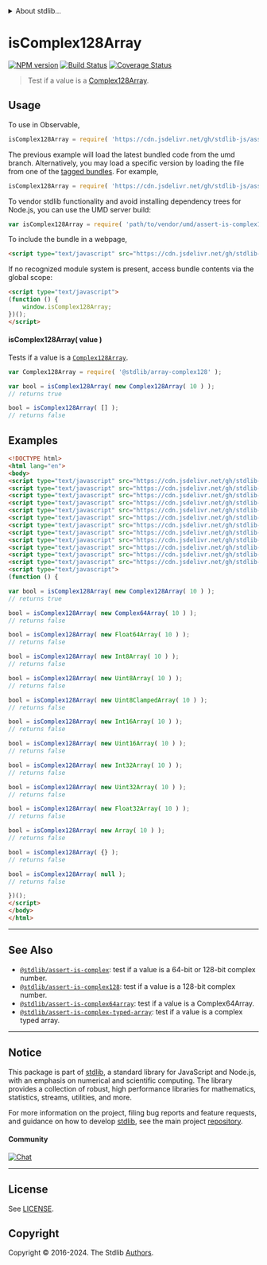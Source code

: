 <!--

@license Apache-2.0

Copyright (c) 2018 The Stdlib Authors.

Licensed under the Apache License, Version 2.0 (the "License");
you may not use this file except in compliance with the License.
You may obtain a copy of the License at

   http://www.apache.org/licenses/LICENSE-2.0

Unless required by applicable law or agreed to in writing, software
distributed under the License is distributed on an "AS IS" BASIS,
WITHOUT WARRANTIES OR CONDITIONS OF ANY KIND, either express or implied.
See the License for the specific language governing permissions and
limitations under the License.

-->


<details>
  <summary>
    About stdlib...
  </summary>
  <p>We believe in a future in which the web is a preferred environment for numerical computation. To help realize this future, we've built stdlib. stdlib is a standard library, with an emphasis on numerical and scientific computation, written in JavaScript (and C) for execution in browsers and in Node.js.</p>
  <p>The library is fully decomposable, being architected in such a way that you can swap out and mix and match APIs and functionality to cater to your exact preferences and use cases.</p>
  <p>When you use stdlib, you can be absolutely certain that you are using the most thorough, rigorous, well-written, studied, documented, tested, measured, and high-quality code out there.</p>
  <p>To join us in bringing numerical computing to the web, get started by checking us out on <a href="https://github.com/stdlib-js/stdlib">GitHub</a>, and please consider <a href="https://opencollective.com/stdlib">financially supporting stdlib</a>. We greatly appreciate your continued support!</p>
</details>

# isComplex128Array

[![NPM version][npm-image]][npm-url] [![Build Status][test-image]][test-url] [![Coverage Status][coverage-image]][coverage-url] <!-- [![dependencies][dependencies-image]][dependencies-url] -->

> Test if a value is a [Complex128Array][@stdlib/array/complex128].



<section class="usage">

## Usage

To use in Observable,

```javascript
isComplex128Array = require( 'https://cdn.jsdelivr.net/gh/stdlib-js/assert-is-complex128array@umd/browser.js' )
```
The previous example will load the latest bundled code from the umd branch. Alternatively, you may load a specific version by loading the file from one of the [tagged bundles](https://github.com/stdlib-js/assert-is-complex128array/tags). For example,

```javascript
isComplex128Array = require( 'https://cdn.jsdelivr.net/gh/stdlib-js/assert-is-complex128array@v0.2.2-umd/browser.js' )
```

To vendor stdlib functionality and avoid installing dependency trees for Node.js, you can use the UMD server build:

```javascript
var isComplex128Array = require( 'path/to/vendor/umd/assert-is-complex128array/index.js' )
```

To include the bundle in a webpage,

```html
<script type="text/javascript" src="https://cdn.jsdelivr.net/gh/stdlib-js/assert-is-complex128array@umd/browser.js"></script>
```

If no recognized module system is present, access bundle contents via the global scope:

```html
<script type="text/javascript">
(function () {
    window.isComplex128Array;
})();
</script>
```

#### isComplex128Array( value )

Tests if a value is a [`Complex128Array`][@stdlib/array/complex128].

```javascript
var Complex128Array = require( '@stdlib/array-complex128' );

var bool = isComplex128Array( new Complex128Array( 10 ) );
// returns true

bool = isComplex128Array( [] );
// returns false
```

</section>

<!-- /.usage -->

<section class="examples">

## Examples

<!-- eslint no-undef: "error" -->

```html
<!DOCTYPE html>
<html lang="en">
<body>
<script type="text/javascript" src="https://cdn.jsdelivr.net/gh/stdlib-js/array-int8@umd/browser.js"></script>
<script type="text/javascript" src="https://cdn.jsdelivr.net/gh/stdlib-js/array-uint8@umd/browser.js"></script>
<script type="text/javascript" src="https://cdn.jsdelivr.net/gh/stdlib-js/array-uint8c@umd/browser.js"></script>
<script type="text/javascript" src="https://cdn.jsdelivr.net/gh/stdlib-js/array-int16@umd/browser.js"></script>
<script type="text/javascript" src="https://cdn.jsdelivr.net/gh/stdlib-js/array-uint16@umd/browser.js"></script>
<script type="text/javascript" src="https://cdn.jsdelivr.net/gh/stdlib-js/array-int32@umd/browser.js"></script>
<script type="text/javascript" src="https://cdn.jsdelivr.net/gh/stdlib-js/array-uint32@umd/browser.js"></script>
<script type="text/javascript" src="https://cdn.jsdelivr.net/gh/stdlib-js/array-float32@umd/browser.js"></script>
<script type="text/javascript" src="https://cdn.jsdelivr.net/gh/stdlib-js/array-float64@umd/browser.js"></script>
<script type="text/javascript" src="https://cdn.jsdelivr.net/gh/stdlib-js/array-complex64@umd/browser.js"></script>
<script type="text/javascript" src="https://cdn.jsdelivr.net/gh/stdlib-js/array-complex128@umd/browser.js"></script>
<script type="text/javascript" src="https://cdn.jsdelivr.net/gh/stdlib-js/assert-is-complex128array@umd/browser.js"></script>
<script type="text/javascript">
(function () {

var bool = isComplex128Array( new Complex128Array( 10 ) );
// returns true

bool = isComplex128Array( new Complex64Array( 10 ) );
// returns false

bool = isComplex128Array( new Float64Array( 10 ) );
// returns false

bool = isComplex128Array( new Int8Array( 10 ) );
// returns false

bool = isComplex128Array( new Uint8Array( 10 ) );
// returns false

bool = isComplex128Array( new Uint8ClampedArray( 10 ) );
// returns false

bool = isComplex128Array( new Int16Array( 10 ) );
// returns false

bool = isComplex128Array( new Uint16Array( 10 ) );
// returns false

bool = isComplex128Array( new Int32Array( 10 ) );
// returns false

bool = isComplex128Array( new Uint32Array( 10 ) );
// returns false

bool = isComplex128Array( new Float32Array( 10 ) );
// returns false

bool = isComplex128Array( new Array( 10 ) );
// returns false

bool = isComplex128Array( {} );
// returns false

bool = isComplex128Array( null );
// returns false

})();
</script>
</body>
</html>
```

</section>

<!-- /.examples -->

<!-- Section for related `stdlib` packages. Do not manually edit this section, as it is automatically populated. -->

<section class="related">

* * *

## See Also

-   <span class="package-name">[`@stdlib/assert-is-complex`][@stdlib/assert/is-complex]</span><span class="delimiter">: </span><span class="description">test if a value is a 64-bit or 128-bit complex number.</span>
-   <span class="package-name">[`@stdlib/assert-is-complex128`][@stdlib/assert/is-complex128]</span><span class="delimiter">: </span><span class="description">test if a value is a 128-bit complex number.</span>
-   <span class="package-name">[`@stdlib/assert-is-complex64array`][@stdlib/assert/is-complex64array]</span><span class="delimiter">: </span><span class="description">test if a value is a Complex64Array.</span>
-   <span class="package-name">[`@stdlib/assert-is-complex-typed-array`][@stdlib/assert/is-complex-typed-array]</span><span class="delimiter">: </span><span class="description">test if a value is a complex typed array.</span>

</section>

<!-- /.related -->

<!-- Section for all links. Make sure to keep an empty line after the `section` element and another before the `/section` close. -->


<section class="main-repo" >

* * *

## Notice

This package is part of [stdlib][stdlib], a standard library for JavaScript and Node.js, with an emphasis on numerical and scientific computing. The library provides a collection of robust, high performance libraries for mathematics, statistics, streams, utilities, and more.

For more information on the project, filing bug reports and feature requests, and guidance on how to develop [stdlib][stdlib], see the main project [repository][stdlib].

#### Community

[![Chat][chat-image]][chat-url]

---

## License

See [LICENSE][stdlib-license].


## Copyright

Copyright &copy; 2016-2024. The Stdlib [Authors][stdlib-authors].

</section>

<!-- /.stdlib -->

<!-- Section for all links. Make sure to keep an empty line after the `section` element and another before the `/section` close. -->

<section class="links">

[npm-image]: http://img.shields.io/npm/v/@stdlib/assert-is-complex128array.svg
[npm-url]: https://npmjs.org/package/@stdlib/assert-is-complex128array

[test-image]: https://github.com/stdlib-js/assert-is-complex128array/actions/workflows/test.yml/badge.svg?branch=v0.2.2
[test-url]: https://github.com/stdlib-js/assert-is-complex128array/actions/workflows/test.yml?query=branch:v0.2.2

[coverage-image]: https://img.shields.io/codecov/c/github/stdlib-js/assert-is-complex128array/main.svg
[coverage-url]: https://codecov.io/github/stdlib-js/assert-is-complex128array?branch=main

<!--

[dependencies-image]: https://img.shields.io/david/stdlib-js/assert-is-complex128array.svg
[dependencies-url]: https://david-dm.org/stdlib-js/assert-is-complex128array/main

-->

[chat-image]: https://img.shields.io/gitter/room/stdlib-js/stdlib.svg
[chat-url]: https://app.gitter.im/#/room/#stdlib-js_stdlib:gitter.im

[stdlib]: https://github.com/stdlib-js/stdlib

[stdlib-authors]: https://github.com/stdlib-js/stdlib/graphs/contributors

[umd]: https://github.com/umdjs/umd
[es-module]: https://developer.mozilla.org/en-US/docs/Web/JavaScript/Guide/Modules

[deno-url]: https://github.com/stdlib-js/assert-is-complex128array/tree/deno
[deno-readme]: https://github.com/stdlib-js/assert-is-complex128array/blob/deno/README.md
[umd-url]: https://github.com/stdlib-js/assert-is-complex128array/tree/umd
[umd-readme]: https://github.com/stdlib-js/assert-is-complex128array/blob/umd/README.md
[esm-url]: https://github.com/stdlib-js/assert-is-complex128array/tree/esm
[esm-readme]: https://github.com/stdlib-js/assert-is-complex128array/blob/esm/README.md
[branches-url]: https://github.com/stdlib-js/assert-is-complex128array/blob/main/branches.md

[stdlib-license]: https://raw.githubusercontent.com/stdlib-js/assert-is-complex128array/main/LICENSE

[@stdlib/array/complex128]: https://github.com/stdlib-js/array-complex128/tree/umd

<!-- <related-links> -->

[@stdlib/assert/is-complex]: https://github.com/stdlib-js/assert-is-complex/tree/umd

[@stdlib/assert/is-complex128]: https://github.com/stdlib-js/assert-is-complex128/tree/umd

[@stdlib/assert/is-complex64array]: https://github.com/stdlib-js/assert-is-complex64array/tree/umd

[@stdlib/assert/is-complex-typed-array]: https://github.com/stdlib-js/assert-is-complex-typed-array/tree/umd

<!-- </related-links> -->

</section>

<!-- /.links -->

